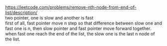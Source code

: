 https://leetcode.com/problems/remove-nth-node-from-end-of-list/description/  
two pointer, one is slow and another is fast  
first of all, fast pointer move n step so that difference between slow one and fast one is n, then slow pointer and fast pointer move forward together. when fast one reach the end of the list, the slow one is the last n node of the list.